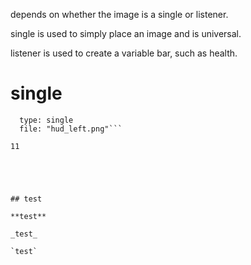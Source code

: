 depends on whether the image is a single or listener.

single is used to simply place an image and is universal.

listener is used to create a variable bar, such as health.


# single


```outline_left:
  type: single
  file: "hud_left.png"```

11





## test

**test**

_test_

`test`